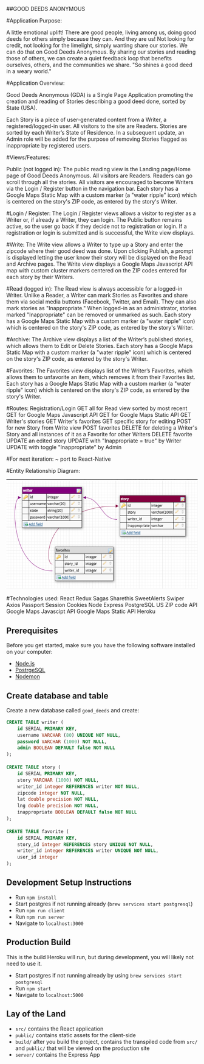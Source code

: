 ##GOOD DEEDS ANONYMOUS

#Application Purpose:

A little emotional uplift! There are good people, living among us, doing good deeds for others simply because they can. And they are us! Not looking for credit, not looking for the limelight,  simply wanting share our stories. We can do that on Good Deeds Anonymous. By sharing our stories and reading those of others, we can create a quiet feedback loop that benefits ourselves, others, and the communities we share. "So shines a good deed in a weary world."

#Application Overview:

Good Deeds Anonymous (GDA) is a Single Page Application promoting the creation and reading of Stories describing a good deed done, sorted by State (USA).

Each Story is a piece of user-generated content from a Writer, a registered/logged-in user. All visitors to the site are Readers. Stories are sorted by each Writer’s State of Residence. In a subsequent update, an Admin role will be added for the purpose of removing Stories flagged as inappropriate by registered users.

#Views/Features:

Public (not logged in):
The public reading view is the Landing page/Home page of Good Deeds Anonymous. All visitors are Readers. Readers can go scroll through all the stories. All visitors are encouraged to become Writers via the Login / Register button in the navigation bar. Each story has a Google Maps Static Map with a custom marker (a "water ripple" icon) which is centered on the story's ZIP code, as entered by the story's Writer.

#Login / Register:
The Login / Register views allows a visitor to register as a Writer or, if already a Writer, they can login. The Public button remains active, so the user go back if they decide not to registration or login. If a registration or login is submitted and is successful, the Write view displays.

#Write:
The Write view allows a Writer to type up a Story and enter the zipcode where their good deed was done. Upon clicking Publish, a prompt is displayed letting the user know their story will be displayed on the Read and Archive pages. The Write view displays a Google Maps Javascript API map with custom cluster markers centered on the ZIP codes entered for each story by their Writers.

#Read (logged in):
The Read view is always accessible for a logged-in Writer. Unlike a Reader, a Writer can mark Stories as Favorites and share them via social media buttons (Facebook, Twitter, and Email). They can also mark stories as "Inappropriate." When logged-in as an administrator, stories marked "Inappropriate" can be removed or unmarked as such. Each story has a Google Maps Static Map with a custom marker (a "water ripple" icon) which is centered on the story's ZIP code, as entered by the story's Writer.

#Archive:
The Archive view displays a list of the Writer’s published stories, which allows them to Edit or Delete Stories. Each story has a Google Maps Static Map with a custom marker (a "water ripple" icon) which is centered on the story's ZIP code, as entered by the story's Writer.

#Favorites:
The Favorites view displays list of the Writer’s Favorites, which allows them to unfavorite an item, which removes it from their Favorites list. Each story has a Google Maps Static Map with a custom marker (a "water ripple" icon) which is centered on the story's ZIP code, as entered by the story's Writer.

#Routes:
Registration/Login
GET all for Read view sorted by most recent
GET for Google Maps Javascript API
GET for Google Maps Static API
GET Writer's stories
GET Writer's favorites
GET specific story for editing
POST for new Story from Write view
POST favorites
DELETE for deleting a Writer's Story and all instances of it as a Favorite for other Writers
DELETE favorite
UPDATE an edited story
UPDATE with "Inappropriate = true" by Writer
UPDATE with toggle "Inappropriate" by Admin


#For next iteration:
	~ port to React-Native

#Entity Relationship Diagram:

![ERD](documentation/images/ERD_GoodDeedsAnonymous.png)

#Technologies used:
React
Redux
Sagas
Sharethis
SweetAlerts
Swiper
Axios
Passport
Session Cookies
Node
Express
PostgreSQL
US ZIP code API
Google Maps Javascipt API
Google Maps Static API
Heroku

## Prerequisites

Before you get started, make sure you have the following software installed on your computer:

- [Node.js](https://nodejs.org/en/)
- [PostrgeSQL](https://www.postgresql.org/)
- [Nodemon](https://nodemon.io/)

## Create database and table

Create a new database called `good_deeds` and create:

```SQL
CREATE TABLE writer (
    id SERIAL PRIMARY KEY,
    username VARCHAR (80) UNIQUE NOT NULL,
    password VARCHAR (1000) NOT NULL,
    admin BOOLEAN DEFAULT false NOT NULL
);

CREATE TABLE story (
	id SERIAL PRIMARY KEY,
	story VARCHAR (1000) NOT NULL,
	writer_id integer REFERENCES writer NOT NULL,
	zipcode integer NOT NULL,
	lat double precision NOT NULL,
	lng double precision NOT NULL,
	inappropriate BOOLEAN DEFAULT false NOT NULL
);

CREATE TABLE favorite (
	id SERIAL PRIMARY KEY,
	story_id integer REFERENCES story UNIQUE NOT NULL,
	writer_id integer REFERENCES writer UNIQUE NOT NULL,
	user_id integer
);
```
## Development Setup Instructions

* Run `npm install`
* Start postgres if not running already (`brew services start postgresql`)
* Run `npm run client`
* Run `npm run server`
* Navigate to `localhost:3000`

## Production Build

This is the build Heroku will run, but during development, you will likely not need to use it.

* Start postgres if not running already by using `brew services start postgresql`
* Run `npm start`
* Navigate to `localhost:5000`

## Lay of the Land

* `src/` contains the React application
* `public/` contains static assets for the client-side
* `build/` after you build the project, contains the transpiled code from `src/` and `public/` that will be viewed on the production site
* `server/` contains the Express App
